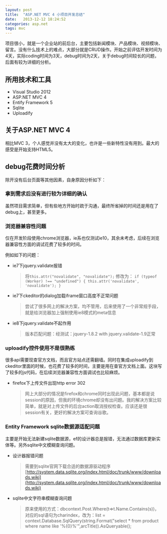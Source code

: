 ```yaml
---
layout: post
title:  "ASP.NET MVC 4 小项目开发总结"
date:   2013-12-12 18:24:52
categories: asp.net
tags: mvc
---
```



项目很小，就是一个企业站的前后台，主要包括新闻模块、产品模块、视频模块、留言。没有什么技术上的难点，大部分就是CRUD操作。开始之前评估开发时间为4天，实际coding时间为3天，debug时间为2天，关于debug时间较长的问题，后面有较为详细的分析。

## 所用技术和工具

- Visual Studio 2012
- ASP.NET MVC 4
- Entify Framework 5
- Sqlite
- Uploadify

## 关于ASP.NET MVC 4

相比MVC 3，个人感觉并没有太大的变化，也许是一些新特性没有用到。最大的感受是开始支持HTML5。


## debug花费时间分析

除开没有后台页面等其他因素，自身原因分析如下：

### 拿到需求后没有进行较为详细的确认

虽然项目需求简单，但有些地方开始时疏于沟通，最终所省掉的时间还是用在了debug上，甚至更多。

### 浏览器兼容性问题

仅在开发阶段使用chrome浏览器，ie系也仅测试ie10，其余未考虑，后续在浏览器兼容性方面的调试花费了较多的时间。

例如如下的问题：

- ie7下jquery.validate报错

	> 将`this.attr("novalidate", "novalidate");` 修改为：
    `if (typeof (Worker) !== "undefined") { this.attr('novalidate', 'novalidate'); }`
- ie7下ckeditor的dialog加载iframe窗口高度不正常问题

	> 尝试了很多网上的解决方案，均不管用，后来使用了一个非常规手段，就是给浏览器加上强制使用ie8模式的meta信息
- ie8下jquery.validate不起作用

	> 版本匹配问题：经测试：jquery-1.8.2 with jquery.validate-1.9正常

### uploadify控件使用不是很熟练

很多api需要现查官方文档，而且官方站点还需翻墙。同时在集成uploadify到ckeditor里面的时候，也花费了较多的时间，主要是用在查官方文档上面。这块写了较多的js代码，在后续浏览器兼容性方面调试也比较麻烦。

- firefox下上传文件出现http error 302

	> 网上大部分的情况是firefox和chrome同时出现此问题，基本都是说session的原因，但我的环境chrome却没有出问题。我的解决方案比较简单，就是对上传文件的后台action取消授权检查。应该还是很session有关，更好的解决方案可查询谷歌。

### Entity Framework sqlite数据源适配问题
主要是开始无法新建sqlite数据源，ef的设计器总是报错，无法通过数据库更新实体等。另外sqlite中文模糊查询问题。

- 设计器报错问题

	> 需要到sqlite官网下载合适的数据源驱动程序
	> [http://system.data.sqlite.org/index.html/doc/trunk/www/downloads.wiki](http://system.data.sqlite.org/index.html/doc/trunk/www/downloads.wiki)
- sqlite中文字符串模糊查询问题

	> 原来使用的方式：dbcontext.Post.Where(t=>t.Name.Contains(s))，对应的sql语句为charindex，改为：list = context.Database.SqlQuery<Product>(string.Format("select * from product where name like '%{0}%'",arcTitle)).AsQueryable();

